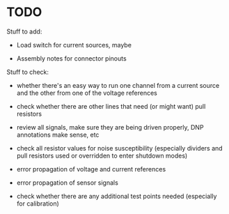 TODO
=====

Stuff to add:

* Load switch for current sources, maybe

* Assembly notes for connector pinouts

Stuff to check:

* whether there's an easy way to run one channel from a current source and the other from one of the voltage references

* check whether there are other lines that need (or might want) pull resistors

* review all signals, make sure they are being driven properly, DNP annotations make sense, etc

* check all resistor values for noise susceptibility (especially dividers and pull resistors used or overridden to enter shutdown modes)

* error propagation of voltage and current references

* error propagation of sensor signals

* check whether there are any additional test points needed (especially for calibration)

